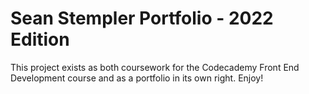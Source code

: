 Sean Stempler Portfolio - 2022 Edition
======================================

This project exists as both coursework for the Codecademy Front End Development course and as a portfolio in its own right. Enjoy!